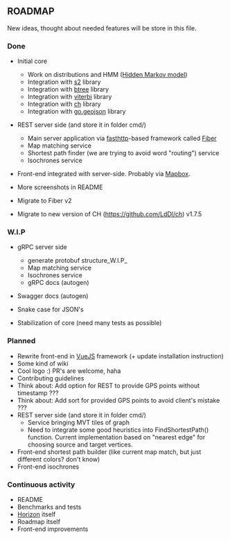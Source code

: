 ## ROADMAP
New ideas, thought about needed features will be store in this file.

### Done
* Initial core
    * Work on distributions and HMM ([Hidden Markov model](https://en.wikipedia.org/wiki/Hidden_Markov_model))
    * Integration with [s2](https://github.com/golang/geo#overview) library
    * Integration with [btree](https://github.com/google/btree#btree-implementation-for-go) library
    * Integration with [viterbi](https://github.com/LdDl/viterbi#viterbi) library
    * Integration with [ch](https://github.com/LdDl/ch) library
    * Integration with [go.geojson](https://github.com/paulmach/go.geojson#gogeojson) library

* REST server side (and store it in folder cmd/)
    * Main server application via [fasthttp](https://github.com/valyala/fasthttp#fasthttp-----)-based framework called [Fiber](https://github.com/gofiber/fiber)
    * Map matching service
    * Shortest path finder (we are trying to avoid word "routing") service
    * Isochrones service

* Front-end integrated with server-side. Probably via [Mapbox](https://github.com/mapbox/mapbox-gl-js).
* More screenshots in README
* Migrate to Fiber v2
* Migrate to new version of CH (https://github.com/LdDl/ch) v1.7.5

### W.I.P
* gRPC server side
    * generate protobuf structure_W.I.P_
    * Map matching service
    * Isochrones service
    * gRPC docs (autogen)

* Swagger docs (autogen)

* Snake case for JSON's

* Stabilization of core (need many tests as possible)

### Planned
* Rewrite front-end in [VueJS](https://github.com/vuejs/vue) framework (+ update installation instruction)
* Some kind of wiki
* Cool logo :) PR's are welcome, haha
* Contributing guidelines
* Think about: Add option for REST to provide GPS points without timestamp ???
* Think about: Add sort for provided GPS points to avoid client's mistake ???
* REST server side (and store it in folder cmd/)
    * Service bringing MVT tiles of graph
    * Need to integrate some good heuristics into FindShortestPath() function. Current implementation based on "nearest edge" for choosing source and target vertices.
* Front-end shortest path builder (like current map match, but just different colors? don't know)
* Front-end isochrones

### Continuous activity
* README
* Benchmarks and tests
* [Horizon](cmd/horizon) itself
* Roadmap itself
* Front-end improvements
